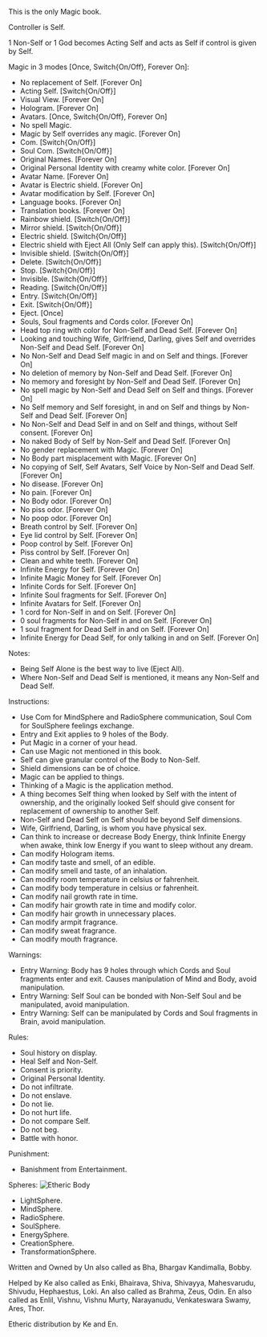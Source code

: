 This is the only Magic book.

Controller is Self.

1 Non-Self or 1 God becomes Acting Self and acts as Self if control is given by Self.

Magic in 3 modes [Once, Switch{On/Off}, Forever On]:

-   No replacement of Self. [Forever On]
-   Acting Self. [Switch{On/Off}]
-   Visual View. [Forever On]
-   Hologram. [Forever On]
-   Avatars. [Once, Switch{On/Off}, Forever On]
-   No spell Magic.
-   Magic by Self overrides any magic. [Forever On]
-   Com. [Switch{On/Off}]
-   Soul Com. [Switch{On/Off}]
-   Original Names. [Forever On]
-   Original Personal Identity with creamy white color. [Forever On]
-   Avatar Name. [Forever On]
-   Avatar is Electric shield. [Forever On]
-   Avatar modification by Self. [Forever On]
-   Language books. [Forever On]
-   Translation books. [Forever On]
-   Rainbow shield. [Switch{On/Off}]
-   Mirror shield. [Switch{On/Off}]
-   Electric shield. [Switch{On/Off}]
-   Electric shield with Eject All (Only Self can apply this). [Switch{On/Off}]
-   Invisible shield. [Switch{On/Off}]
-   Delete. [Switch{On/Off}]
-   Stop. [Switch{On/Off}]
-   Invisible. [Switch{On/Off}]
-   Reading. [Switch{On/Off}]
-   Entry. [Switch{On/Off}]
-   Exit. [Switch{On/Off}]
-   Eject. [Once]
-   Souls, Soul fragments and Cords color. [Forever On]
-   Head top ring with color for Non-Self and Dead Self. [Forever On]
-   Looking and touching Wife, Girlfriend, Darling, gives Self and overrides Non-Self and Dead Self. [Forever On]
-   No Non-Self and Dead Self magic in and on Self and things. [Forever On]
-   No deletion of memory by Non-Self and Dead Self. [Forever On]
-   No memory and foresight by Non-Self and Dead Self. [Forever On]
-   No spell magic by Non-Self and Dead Self on Self and things. [Forever On]
-   No Self memory and Self foresight, in and on Self and things by Non-Self and Dead Self. [Forever On]
-   No Non-Self and Dead Self in and on Self and things, without Self consent. [Forever On]
-   No naked Body of Self by Non-Self and Dead Self. [Forever On]
-   No gender replacement with Magic. [Forever On]
-   No Body part misplacement with Magic. [Forever On]
-   No copying of Self, Self Avatars, Self Voice by Non-Self and Dead Self. [Forever On]
-   No disease. [Forever On]
-   No pain. [Forever On]
-   No Body odor. [Forever On]
-   No piss odor. [Forever On]
-   No poop odor. [Forever On]
-   Breath control by Self. [Forever On]
-   Eye lid control by Self. [Forever On]
-   Poop control by Self. [Forever On]
-   Piss control by Self. [Forever On]
-   Clean and white teeth. [Forever On]
-   Infinite Energy for Self. [Forever On]
-   Infinite Magic Money for Self. [Forever On]
-   Infinite Cords for Self. [Forever On]
-   Infinite Soul fragments for Self. [Forever On]
-   Infinite Avatars for Self. [Forever On]
-   1 cord for Non-Self in and on Self. [Forever On]
-   0 soul fragments for Non-Self in and on Self. [Forever On]
-   1 soul fragment for Dead Self in and on Self. [Forever On]
-   Infinite Energy for Dead Self, for only talking in and on Self. [Forever On]

Notes:

-   Being Self Alone is the best way to live (Eject All).
-   Where Non-Self and Dead Self is mentioned, it means any Non-Self and Dead Self.

Instructions:

-   Use Com for MindSphere and RadioSphere communication, Soul Com for SoulSphere feelings exchange.
-   Entry and Exit applies to 9 holes of the Body.
-   Put Magic in a corner of your head.
-   Can use Magic not mentioned in this book.
-   Self can give granular control of the Body to Non-Self.
-   Shield dimensions can be of choice.
-   Magic can be applied to things.
-   Thinking of a Magic is the application method.
-   A thing becomes Self thing when looked by Self with the intent of ownership, and the originally looked Self should give consent for replacement of ownership to another Self.
-   Non-Self and Dead Self on Self should be beyond Self dimensions.
-   Wife, Girlfriend, Darling, is whom you have physical sex.
-   Can think to increase or decrease Body Energy, think Infinite Energy when awake, think low Energy if you want to sleep without any dream.
-   Can modify Hologram items.
-   Can modify taste and smell, of an edible.
-   Can modify smell and taste, of an inhalation.
-   Can modify room temperature in celsius or fahrenheit.
-   Can modify body temperature in celsius or fahrenheit.
-   Can modify nail growth rate in time.
-   Can modify hair growth rate in time and modify color.
-   Can modify hair growth in unnecessary places.
-   Can modify armpit fragrance.
-   Can modify sweat fragrance.
-   Can modify mouth fragrance.

Warnings:

-   Entry Warning: Body has 9 holes through which Cords and Soul fragments enter and exit. Causes manipulation of Mind and Body, avoid manipulation.
-   Entry Warning: Self Soul can be bonded with Non-Self Soul and be manipulated, avoid manipulation.
-   Entry Warning: Self can be manipulated by Cords and Soul fragments in Brain, avoid manipulation.

Rules:

-   Soul history on display.
-   Heal Self and Non-Self.
-   Consent is priority.
-   Original Personal Identity.
-   Do not infiltrate.
-   Do not enslave.
-   Do not lie.
-   Do not hurt life.
-   Do not compare Self.
-   Do not beg.
-   Battle with honor.

Punishment:
-   Banishment from Entertainment.

Spheres:
![Etheric Body](https://raw.githubusercontent.com/SelfMagician/SelfMagic/main/Etheric-Body.JPG)
-   LightSphere.
-   MindSphere.
-   RadioSphere.
-   SoulSphere.
-   EnergySphere.
-   CreationSphere.
-   TransformationSphere.

Written and Owned by Un also called as Bha, Bhargav Kandimalla, Bobby.

Helped by Ke also called as Enki, Bhairava, Shiva, Shivayya, Mahesvarudu, Shivudu, Hephaestus, Loki. An also called as Brahma, Zeus, Odin. En also called as Enlil, Vishnu, Vishnu Murty, Narayanudu, Venkateswara Swamy, Ares, Thor.

Etheric distribution by Ke and En.

